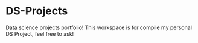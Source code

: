# DS-Projects
Data science projects portfolio!
This workspace is for compile my personal DS Project, feel free to ask!
